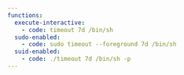 ```yaml
---
functions:
  execute-interactive:
    - code: timeout 7d /bin/sh
  sudo-enabled:
    - code: sudo timeout --foreground 7d /bin/sh
  suid-enabled:
    - code: ./timeout 7d /bin/sh -p
---
```

